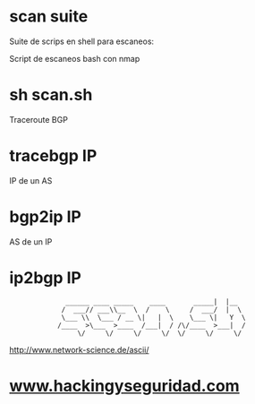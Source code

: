 # scan suite
Suite de scrips en shell para escaneos:

Script de escaneos bash con nmap
# sh scan.sh

Traceroute BGP
# tracebgp IP

IP de un AS
# bgp2ip IP

AS de un IP
# ip2bgp IP




                  ______ ____ _____    ____       _____|  |__  
                 /  ___// ___\\__  \  /    \     /  ___/  |  \ 
                 \___ \\  \___ / __ \|   |  \    \___ \|   Y  \
                /____  >\___  >____  /___|  / /\/____  >___|  /
                     \/     \/     \/     \/  \/     \/     \/ 
http://www.network-science.de/ascii/

# www.hackingyseguridad.com

